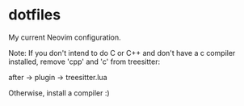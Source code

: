 # dotfiles
My current Neovim configuration. 

Note: If you don't intend to do C or C++ and don't have a c compiler installed, remove 'cpp' and 'c' from treesitter:

after -> plugin -> treesitter.lua

Otherwise, install a compiler :)
